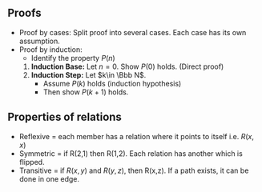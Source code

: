 ## Proofs
- Proof by cases: Split proof into several cases. Each case has its own assumption.
- Proof by induction:
	- Identify the property $P(n)$
	1. **Induction Base:** Let $n=0$. Show $P(0)$ holds. (Direct proof)
	2. **Induction Step:** Let $k\in \Bbb N$.
		- Assume $P(k)$ holds (induction hypothesis)
		- Then show $P(k+1)$ holds.

## Properties of relations
- Reflexive = each member has a relation where it points to itself i.e. $R(x,x)$
- Symmetric = if R(2,1) then R(1,2). Each relation has another which is flipped.
- Transitive = if $R(x,y)$ and $R(y,z)$, then R(x,z). If a path exists, it can be done in one edge.